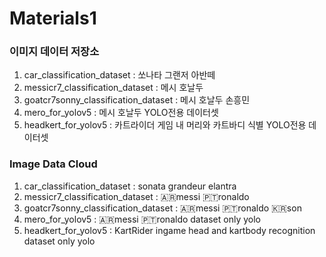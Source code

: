 # Materials1
### 이미지 데이터 저장소
 1. car_classification_dataset : 쏘나타 그랜저 아반떼
 2. messicr7_classification_dataset : 메시 호날두
 3. goatcr7sonny_classification_dataset : 메시 호날두 손흥민
 4. mero_for_yolov5 : 메시 호날두 YOLO전용 데이터셋
 5. headkert_for_yolov5 : 카트라이더 게임 내 머리와 카트바디 식별 YOLO전용 데이터셋

### Image Data Cloud
 1. car_classification_dataset : sonata grandeur elantra
 2. messicr7_classification_dataset : 🇦🇷messi 🇵🇹ronaldo
 3. goatcr7sonny_classification_dataset : 🇦🇷messi 🇵🇹ronaldo 🇰🇷son
 4. mero_for_yolov5 : 🇦🇷messi 🇵🇹ronaldo dataset only yolo
 5. headkert_for_yolov5 : KartRider ingame head and kartbody recognition dataset only yolo
